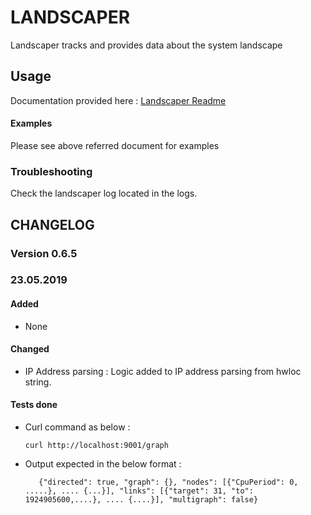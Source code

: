 # LANDSCAPER

Landscaper tracks and provides data about the system landscape

## Usage

Documentation provided here : [Landscaper Readme](https://github.com/mF2C/landscaper/blob/master/README.md)

#### Examples

Please see above referred document for examples 

### Troubleshooting

Check the landscaper log located in the logs.

## CHANGELOG

### Version 0.6.5

### 23.05.2019 

#### Added

 - None

#### Changed

 - IP Address parsing : Logic added to IP address parsing from hwloc string.

#### Tests done

  - Curl command as below : 
  
		curl http://localhost:9001/graph

  - Output expected in the below format : 
  
	       {"directed": true, "graph": {}, "nodes": [{"CpuPeriod": 0, .....}, .... {...}], "links": [{"target": 31, "to": 1924905600,....}, .... {....}], "multigraph": false}